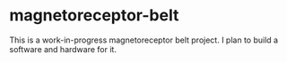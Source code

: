 # magnetoreceptor-belt
This is a work-in-progress magnetoreceptor belt project. I plan to build a software and hardware for it.
